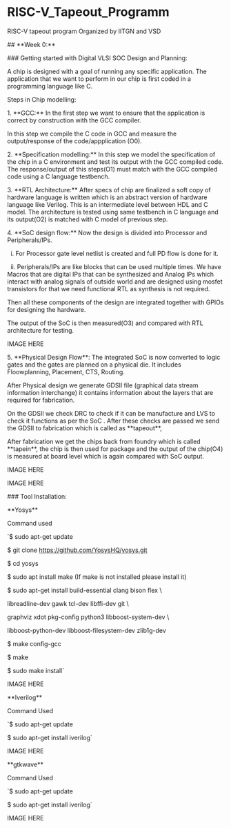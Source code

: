 # RISC-V\_Tapeout\_Programm

RISC-V tapeout program Organized by IITGN and VSD



\## \*\*Week 0:\*\*

\### Getting started with Digital VLSI SOC Design and Planning:

A chip is designed with a goal of running any specific application. The application that we want to perform in our chip is first coded in a programming language like C.

Steps in Chip modelling:

1\. \*\*GCC:\*\* In the first step we want to ensure that the application is correct by construction with the GCC compiler.

In this step we compile the C code in GCC and measure the output/response of the code/appplication (O0).

2\. \*\*Specification modelling:\*\* In this step we model the specification of the chip in a C environment and test its output with the GCC compiled code. The response/output of this steps(O1) must match with the GCC compiled code using a C language testbench.

3\. \*\*RTL Architecture:\*\* After specs of chip are finalized a soft copy of hardware language is written which is an abstract version of hardware language like Verilog. This is an intermediate level between HDL and C model. The architecture is tested using same testbench in C language and its output(O2) is matched with C model of previous step.

4\. \*\*SoC design flow:\*\* Now the design is divided into Processor and Peripherals/IPs.

 	i. For Processor gate level netlist is created and full PD flow is done for it.

 	ii. Peripherals/IPs are like blocks that can be used multiple times. We have Macros that are digital IPs that can be synthesized and Analog IPs which interact with analog signals of outside world and are designed using mosfet transistors for that we need functional RTL as synthesis is not required.

Then all these components of the design are integrated together with GPIOs for designing the hardware.

The output of the SoC is then measured(O3) and compared with RTL architecture for testing.



IMAGE HERE



5\. \*\*Physical Design Flow\*\*: The integrated SoC is now converted to logic gates and the gates are planned on a physical die. It includes Floowplanning, Placement, CTS, Routing.

After Physical design we generate GDSII file (graphical data stream information interchange) it contains information about the layers that are required for fabrication. 

On the GDSII we check DRC to check if it can be manufacture and LVS to check it functions as per the SoC . After these checks are passed we send the GDSII to fabrication which is called as \*\*tapeout\*\*,

After fabrication we get the chips back from foundry which is called \*\*tapein\*\*, the chip is then used for package and the output of the chip(O4) is measured at board level which is again compared with SoC output.



IMAGE HERE

IMAGE HERE



\### Tool Installation:

\*\*Yosys\*\*

Command used



`$ sudo apt-get update 

$ git clone https://github.com/YosysHQ/yosys.git 

$ cd yosys 

$ sudo apt install make (If make is not installed please install it) 

$ sudo apt-get install build-essential clang bison flex \\ 

libreadline-dev gawk tcl-dev libffi-dev git \\ 

graphviz xdot pkg-config python3 libboost-system-dev \\ 

libboost-python-dev libboost-filesystem-dev zlib1g-dev 

$ make config-gcc 

$ make 

$ sudo make install`



IMAGE HERE



\*\*Iverilog\*\*

Command Used



`$ sudo apt-get update

$ sudo apt-get install iverilog`



IMAGE HERE



\*\*gtkwave\*\*

Command Used



`$ sudo apt-get update

$ sudo apt-get install iverilog`



IMAGE HERE

